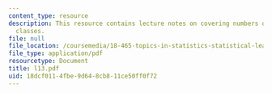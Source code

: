 ```yaml
---
content_type: resource
description: This resource contains lecture notes on covering numbers of the VC subgraph
  classes.
file: null
file_location: /coursemedia/18-465-topics-in-statistics-statistical-learning-theory-spring-2007/18dcf0114fbe9d648cb811ce50ff0f72_l13.pdf
file_type: application/pdf
resourcetype: Document
title: l13.pdf
uid: 18dcf011-4fbe-9d64-8cb8-11ce50ff0f72
---
```

